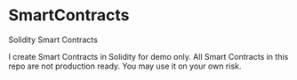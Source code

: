 # SmartContracts
Solidity Smart Contracts

I create Smart Contracts in Solidity for demo only. All Smart Contracts in this repo are not production ready.
You may use it on your own risk.

